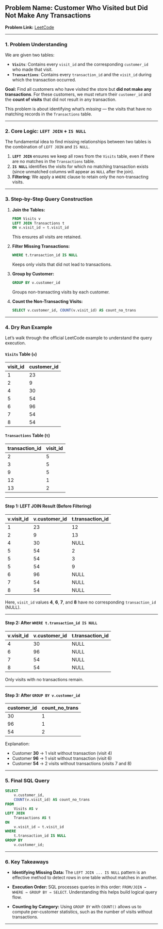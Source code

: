 ## **Problem Name: Customer Who Visited but Did Not Make Any Transactions**

**Problem Link:** [LeetCode](https://leetcode.com/problems/customer-who-visited-but-did-not-make-any-transactions/)

---

### **1. Problem Understanding**

We are given two tables:

* **`Visits`**: Contains every `visit_id` and the corresponding `customer_id` who made that visit.
* **`Transactions`**: Contains every `transaction_id` and the `visit_id` during which the transaction occurred.

**Goal:**
Find all customers who have visited the store but **did not make any transactions**.
For these customers, we must return their `customer_id` and the **count of visits** that did not result in any transaction.

This problem is about identifying what’s *missing* — the visits that have no matching records in the `Transactions` table.

---

### **2. Core Logic: `LEFT JOIN` + `IS NULL`**

The fundamental idea to find missing relationships between two tables is the combination of `LEFT JOIN` and `IS NULL`.

1. **`LEFT JOIN`** ensures we keep all rows from the `Visits` table, even if there are no matches in the `Transactions` table.
2. **`IS NULL`** identifies the visits for which no matching transaction exists (since unmatched columns will appear as `NULL` after the join).
3. **Filtering**: We apply a `WHERE` clause to retain only the non-transacting visits.

---

### **3. Step-by-Step Query Construction**

1. **Join the Tables:**

   ```sql
   FROM Visits v
   LEFT JOIN Transactions t
   ON v.visit_id = t.visit_id
   ```

   This ensures all visits are retained.

2. **Filter Missing Transactions:**

   ```sql
   WHERE t.transaction_id IS NULL
   ```

   Keeps only visits that did not lead to transactions.

3. **Group by Customer:**

   ```sql
   GROUP BY v.customer_id
   ```

   Groups non-transacting visits by each customer.

4. **Count the Non-Transacting Visits:**

   ```sql
   SELECT v.customer_id, COUNT(v.visit_id) AS count_no_trans
   ```

---

### **4. Dry Run Example**

Let’s walk through the official LeetCode example to understand the query execution.

#### **`Visits` Table (`v`)**

| visit_id | customer_id |
| -------- | ----------- |
| 1        | 23          |
| 2        | 9           |
| 4        | 30          |
| 5        | 54          |
| 6        | 96          |
| 7        | 54          |
| 8        | 54          |

#### **`Transactions` Table (`t`)**

| transaction_id | visit_id |
| -------------- | -------- |
| 2              | 5        |
| 3              | 5        |
| 9              | 5        |
| 12             | 1        |
| 13             | 2        |

---

#### **Step 1: LEFT JOIN Result (Before Filtering)**

| v.visit_id | v.customer_id | t.transaction_id |
| ---------- | ------------- | ---------------- |
| 1          | 23            | 12               |
| 2          | 9             | 13               |
| 4          | 30            | NULL             |
| 5          | 54            | 2                |
| 5          | 54            | 3                |
| 5          | 54            | 9                |
| 6          | 96            | NULL             |
| 7          | 54            | NULL             |
| 8          | 54            | NULL             |

Here, `visit_id` values **4**, **6**, **7**, and **8** have no corresponding `transaction_id` (NULL).

---

#### **Step 2: After `WHERE t.transaction_id IS NULL`**

| v.visit_id | v.customer_id | t.transaction_id |
| ---------- | ------------- | ---------------- |
| 4          | 30            | NULL             |
| 6          | 96            | NULL             |
| 7          | 54            | NULL             |
| 8          | 54            | NULL             |

Only visits with no transactions remain.

---

#### **Step 3: After `GROUP BY v.customer_id`**

| customer_id | count_no_trans |
| ----------- | -------------- |
| 30          | 1              |
| 96          | 1              |
| 54          | 2              |

Explanation:

* Customer **30** → 1 visit without transaction (visit 4)
* Customer **96** → 1 visit without transaction (visit 6)
* Customer **54** → 2 visits without transactions (visits 7 and 8)

---

### **5. Final SQL Query**

```sql
SELECT
    v.customer_id,
    COUNT(v.visit_id) AS count_no_trans
FROM
    Visits AS v
LEFT JOIN
    Transactions AS t
ON
    v.visit_id = t.visit_id
WHERE
    t.transaction_id IS NULL
GROUP BY
    v.customer_id;
```

---

### **6. Key Takeaways**

* **Identifying Missing Data:**
  The `LEFT JOIN ... IS NULL` pattern is an effective method to detect rows in one table without matches in another.

* **Execution Order:**
  SQL processes queries in this order:
  `FROM/JOIN → WHERE → GROUP BY → SELECT`.
  Understanding this helps build logical query flow.

* **Counting by Category:**
  Using `GROUP BY` with `COUNT()` allows us to compute per-customer statistics, such as the number of visits without transactions.

---

